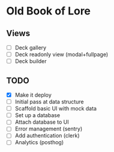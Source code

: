 # Old Book of Lore

## Views

- [ ] Deck gallery
- [ ] Deck readonly view (modal+fullpage)
- [ ] Deck builder

## TODO

- [x] Make it deploy
- [ ] Initial pass at data structure
- [ ] Scaffold basic UI with mock data
- [ ] Set up a database
- [ ] Attach database to UI
- [ ] Error management (sentry)
- [ ] Add authentication (clerk)
- [ ] Analytics (posthog)
